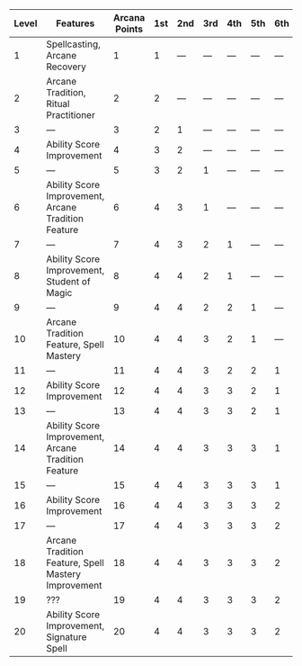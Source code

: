 | Level | Features                                            | Arcana Points | 1st     | 2nd     | 3rd     | 4th     | 5th     | 6th     | 7th     | 8th     | 9th     |
|-------|-----------------------------------------------------|---------------|---------|---------|---------|---------|---------|---------|---------|---------|---------|
| 1     | Spellcasting, Arcane Recovery                       | 1             | 1       | &mdash; | &mdash; | &mdash; | &mdash; | &mdash; | &mdash; | &mdash; | &mdash; |
| 2     | Arcane Tradition, Ritual Practitioner               | 2             | 2       | &mdash; | &mdash; | &mdash; | &mdash; | &mdash; | &mdash; | &mdash; | &mdash; |
| 3     | &mdash;                                             | 3             | 2       | 1       | &mdash; | &mdash; | &mdash; | &mdash; | &mdash; | &mdash; | &mdash; |
| 4     | Ability Score Improvement                           | 4             | 3       | 2       | &mdash; | &mdash; | &mdash; | &mdash; | &mdash; | &mdash; | &mdash; |
| 5     | &mdash;                                             | 5             | 3       | 2       | 1       | &mdash; | &mdash; | &mdash; | &mdash; | &mdash; | &mdash; |
| 6     | Ability Score Improvement, Arcane Tradition Feature | 6             | 4       | 3       | 1       | &mdash; | &mdash; | &mdash; | &mdash; | &mdash; | &mdash; |
| 7     | &mdash;                                             | 7             | 4       | 3       | 2       | 1       | &mdash; | &mdash; | &mdash; | &mdash; | &mdash; |
| 8     | Ability Score Improvement, Student of Magic         | 8             | 4       | 4       | 2       | 1       | &mdash; | &mdash; | &mdash; | &mdash; | &mdash; |
| 9     | &mdash;                                             | 9             | 4       | 4       | 2       | 2       | 1       | &mdash; | &mdash; | &mdash; | &mdash; |
| 10    | Arcane Tradition Feature, Spell Mastery             | 10            | 4       | 4       | 3       | 2       | 1       | &mdash; | &mdash; | &mdash; | &mdash; |
| 11    | &mdash;                                             | 11            | 4       | 4       | 3       | 2       | 2       | 1       | &mdash; | &mdash; | &mdash; |
| 12    | Ability Score Improvement                           | 12            | 4       | 4       | 3       | 3       | 2       | 1       | &mdash; | &mdash; | &mdash; |
| 13    | &mdash;                                             | 13            | 4       | 4       | 3       | 3       | 2       | 1       | 1       | &mdash; | &mdash; |
| 14    | Ability Score Improvement, Arcane Tradition Feature | 14            | 4       | 4       | 3       | 3       | 3       | 1       | 1       | &mdash; | &mdash; |
| 15    | &mdash;                                             | 15            | 4       | 4       | 3       | 3       | 3       | 1       | 1       | 1       | &mdash; |
| 16    | Ability Score Improvement                           | 16            | 4       | 4       | 3       | 3       | 3       | 2       | 1       | 1       | &mdash; |
| 17    | &mdash;                                             | 17            | 4       | 4       | 3       | 3       | 3       | 2       | 1       | 1       | 1       |
| 18    | Arcane Tradition Feature, Spell Mastery Improvement | 18            | 4       | 4       | 3       | 3       | 3       | 2       | 2       | 1       | 1       |
| 19    | ???                                                 | 19            | 4       | 4       | 3       | 3       | 3       | 2       | 2       | 1       | 1       |
| 20    | Ability Score Improvement, Signature Spell          | 20            | 4       | 4       | 3       | 3       | 3       | 2       | 2       | 2       | 1       |
